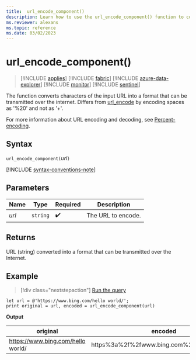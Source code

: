 ```yaml
---
title:  url_encode_component()
description: Learn how to use the url_encode_component() function to convert characters of the input URL into a transmittable format.
ms.reviewer: alexans
ms.topic: reference
ms.date: 03/02/2023
---
```

# url_encode_component()

> [!INCLUDE [applies](../includes/applies-to-version/applies.md)] [!INCLUDE [fabric](../includes/applies-to-version/fabric.md)] [!INCLUDE [azure-data-explorer](../includes/applies-to-version/azure-data-explorer.md)] [!INCLUDE [monitor](../includes/applies-to-version/monitor.md)] [!INCLUDE [sentinel](../includes/applies-to-version/sentinel.md)]

The function converts characters of the input URL into a format that can be transmitted over the internet. Differs from [url_encode](url-encode-function.md) by encoding spaces as '%20' and not as '+'.

For more information about URL encoding and decoding, see [Percent-encoding](https://en.wikipedia.org/wiki/Percent-encoding).

## Syntax

`url_encode_component(`*url*`)`

[!INCLUDE [syntax-conventions-note](../includes/syntax-conventions-note.md)]

## Parameters

| Name | Type | Required | Description |
|--|--|--|--|
| *url* | `string` |  :heavy_check_mark: | The URL to encode.|

## Returns

URL (string) converted into a format that can be transmitted over the Internet.

## Example

> [!div class="nextstepaction"]
> <a href="https://dataexplorer.azure.com/clusters/help/databases/Samples?query=H4sIAAAAAAAAAyXLMQqAMAxA0V3wDtmqIO2uCN5E1AZbiEmpkV7fiuP/8AgVnkwww2KCarpH50opdo982kMuF5BIoEgm78zUNilHVpAcz8jb56oeAPkQj/7P9a+18iSMrF2d/QtxbpMUagAAAA==" target="_blank">Run the query</a>

```kusto
let url = @'https://www.bing.com/hello world/';
print original = url, encoded = url_encode_component(url)
```

**Output**

|original|encoded|
|---|---|
|https://www.bing.com/hello world/|https%3a%2f%2fwww.bing.com%2fhello%20world|
